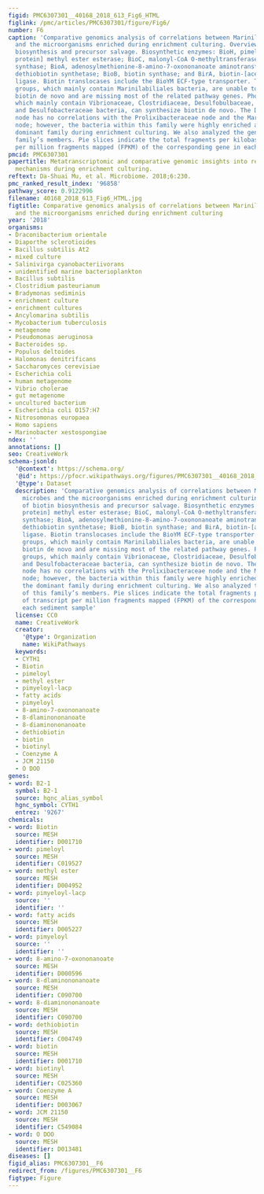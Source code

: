 ```yaml
---
figid: PMC6307301__40168_2018_613_Fig6_HTML
figlink: /pmc/articles/PMC6307301/figure/Fig6/
number: F6
caption: 'Comparative genomics analysis of correlations between Marinilabiliales microbes
  and the microorganisms enriched during enrichment culturing. Overview of biotin
  biosynthesis and precursor salvage. Biosynthetic enzymes: BioH, pimeloyl-[acyl-carrier
  protein] methyl ester esterase; BioC, malonyl-CoA O-methyltransferase; BioF, 8-amino-7-oxononanoate
  synthase; BioA, adenosylmethionine-8-amino-7-oxononanoate aminotransferase; BioD,
  dethiobiotin synthetase; BioB, biotin synthase; and BirA, biotin-[acetyl-CoA-carboxylase]
  ligase. Biotin translocases include the BioYM ECF-type transporter. The auxotrophic
  groups, which mainly contain Marinilabiliales bacteria, are unable to synthesize
  biotin de novo and are missing most of the related pathway genes. Phototrophic groups,
  which mainly contain Vibrionaceae, Clostridiaceae, Desulfobulbaceae, Desulfovibrionaceae,
  and Desulfobacteraceae bacteria, can synthesize biotin de novo. The Desulfobacteraceae
  node has no correlations with the Prolixibacteraceae node and the Marinilabiliaceae
  node; however, the bacteria within this family were highly enriched and became the
  dominant family during enrichment culturing. We also analyzed the genomes of this
  family’s members. Pie slices indicate the total fragments per kilobase of transcript
  per million fragments mapped (FPKM) of the corresponding gene in each sediment sample'
pmcid: PMC6307301
papertitle: Metatranscriptomic and comparative genomic insights into resuscitation
  mechanisms during enrichment culturing.
reftext: Da-Shuai Mu, et al. Microbiome. 2018;6:230.
pmc_ranked_result_index: '96858'
pathway_score: 0.9122996
filename: 40168_2018_613_Fig6_HTML.jpg
figtitle: Comparative genomics analysis of correlations between Marinilabiliales microbes
  and the microorganisms enriched during enrichment culturing
year: '2018'
organisms:
- Draconibacterium orientale
- Diaporthe sclerotioides
- Bacillus subtilis At2
- mixed culture
- Salinivirga cyanobacteriivorans
- unidentified marine bacterioplankton
- Bacillus subtilis
- Clostridium pasteurianum
- Bradymonas sediminis
- enrichment culture
- enrichment cultures
- Ancylomarina subtilis
- Mycobacterium tuberculosis
- metagenome
- Pseudomonas aeruginosa
- Bacteroides sp.
- Populus deltoides
- Halomonas denitrificans
- Saccharomyces cerevisiae
- Escherichia coli
- human metagenome
- Vibrio cholerae
- gut metagenome
- uncultured bacterium
- Escherichia coli O157:H7
- Nitrosomonas europaea
- Homo sapiens
- Marinobacter xestospongiae
ndex: ''
annotations: []
seo: CreativeWork
schema-jsonld:
  '@context': https://schema.org/
  '@id': https://pfocr.wikipathways.org/figures/PMC6307301__40168_2018_613_Fig6_HTML.html
  '@type': Dataset
  description: 'Comparative genomics analysis of correlations between Marinilabiliales
    microbes and the microorganisms enriched during enrichment culturing. Overview
    of biotin biosynthesis and precursor salvage. Biosynthetic enzymes: BioH, pimeloyl-[acyl-carrier
    protein] methyl ester esterase; BioC, malonyl-CoA O-methyltransferase; BioF, 8-amino-7-oxononanoate
    synthase; BioA, adenosylmethionine-8-amino-7-oxononanoate aminotransferase; BioD,
    dethiobiotin synthetase; BioB, biotin synthase; and BirA, biotin-[acetyl-CoA-carboxylase]
    ligase. Biotin translocases include the BioYM ECF-type transporter. The auxotrophic
    groups, which mainly contain Marinilabiliales bacteria, are unable to synthesize
    biotin de novo and are missing most of the related pathway genes. Phototrophic
    groups, which mainly contain Vibrionaceae, Clostridiaceae, Desulfobulbaceae, Desulfovibrionaceae,
    and Desulfobacteraceae bacteria, can synthesize biotin de novo. The Desulfobacteraceae
    node has no correlations with the Prolixibacteraceae node and the Marinilabiliaceae
    node; however, the bacteria within this family were highly enriched and became
    the dominant family during enrichment culturing. We also analyzed the genomes
    of this family’s members. Pie slices indicate the total fragments per kilobase
    of transcript per million fragments mapped (FPKM) of the corresponding gene in
    each sediment sample'
  license: CC0
  name: CreativeWork
  creator:
    '@type': Organization
    name: WikiPathways
  keywords:
  - CYTH1
  - Biotin
  - pimeloyl
  - methyl ester
  - pimyeloyl-lacp
  - fatty acids
  - pimyeloyl
  - 8-amino-7-oxononanoate
  - 8-dlaminononanoate
  - 8-diaminononanoate
  - dethiobiotin
  - biotin
  - biotinyl
  - Coenzyme A
  - JCM 21150
  - O DOO
genes:
- word: B2-1
  symbol: B2-1
  source: hgnc_alias_symbol
  hgnc_symbol: CYTH1
  entrez: '9267'
chemicals:
- word: Biotin
  source: MESH
  identifier: D001710
- word: pimeloyl
  source: MESH
  identifier: C019527
- word: methyl ester
  source: MESH
  identifier: D004952
- word: pimyeloyl-lacp
  source: ''
  identifier: ''
- word: fatty acids
  source: MESH
  identifier: D005227
- word: pimyeloyl
  source: ''
  identifier: ''
- word: 8-amino-7-oxononanoate
  source: MESH
  identifier: D000596
- word: 8-dlaminononanoate
  source: MESH
  identifier: C090700
- word: 8-diaminononanoate
  source: MESH
  identifier: C090700
- word: dethiobiotin
  source: MESH
  identifier: C004749
- word: biotin
  source: MESH
  identifier: D001710
- word: biotinyl
  source: MESH
  identifier: C025360
- word: Coenzyme A
  source: MESH
  identifier: D003067
- word: JCM 21150
  source: MESH
  identifier: C549084
- word: O DOO
  source: MESH
  identifier: D013481
diseases: []
figid_alias: PMC6307301__F6
redirect_from: /figures/PMC6307301__F6
figtype: Figure
---
```

